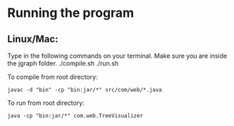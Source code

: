 # Running the program
Linux/Mac:
-----------------------------------------------------------
Type in the following commands on your terminal. Make sure you are inside the jgraph folder. 
./compile.sh
./run.sh


To compile from root directory:
```shell
javac -d "bin" -cp "bin:jar/*" src/com/web/*.java
```
To run from root directory:
```shell
java -cp "bin:jar/*" com.web.TreeVisualizer
```